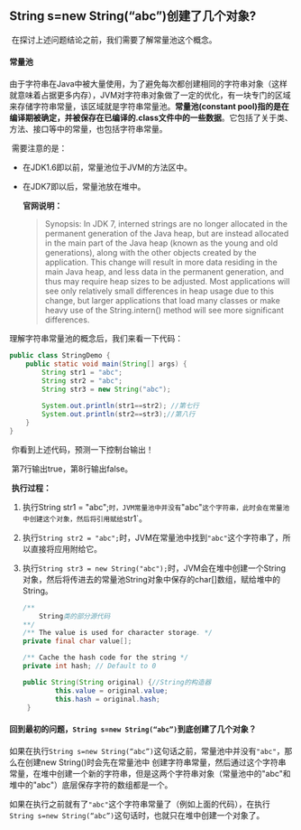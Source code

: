 ## **String s=new String(“abc”)创建了几个对象?** 

​	在探讨上述问题结论之前，我们需要了解常量池这个概念。

#### 常量池

​	由于字符串在Java中被大量使用，为了避免每次都创建相同的字符串对象（这样就意味着占据更多内存），JVM对字符串对象做了一定的优化，有一块专门的区域来存储字符串常量，该区域就是字符串常量池。**常量池(constant pool)指的是在编译期被确定，并被保存在已编译的.class文件中的一些数据**。它包括了关于类、方法、接口等中的常量，也包括字符串常量。 

​	需要注意的是：

- 在JDK1.6即以前，常量池位于JVM的方法区中。

- 在JDK7即以后，常量池放在堆中。

  **官网说明：**

  > Synopsis: In JDK 7, interned strings are no longer allocated in the permanent generation of the Java heap, but are instead allocated in the main part of the Java heap (known as the young and old generations), along with the other objects created by the application. This change will result in more data residing in the main Java heap, and less data in the permanent generation, and thus may require heap sizes to be adjusted. Most applications will see only relatively small differences in heap usage due to this change, but larger applications that load many classes or make heavy use of the String.intern() method will see more significant differences. 

理解字符串常量池的概念后，我们来看一下代码：

```java
public class StringDemo {
	public static void main(String[] args) {
		String str1 = "abc";
		String str2 = "abc";
		String str3 = new String("abc");
        
		System.out.println(str1==str2); //第七行
		System.out.println(str2==str3);//第八行
	}
}
```

​	你看到上述代码，预测一下控制台输出！

​	第7行输出true，第8行输出false。

​	**执行过程：**

 1. 执行String str1 = "abc";`时，JVM常量池中并没有`"abc"`这个字符串，此时会在常量池中创建这个对象，然后将引用赋给`str1`。

 2. 执行`String str2 = "abc";`时，JVM在常量池中找到`"abc"`这个字符串了，所以直接将应用附给它。

 3. 执行`String str3 = new String("abc");`时，JVM会在堆中创建一个String对象，然后将传进去的常量池String对象中保存的char[]数组，赋给堆中的String。

    ```java
    /**
    	String类的部分源代码
    **/
    /** The value is used for character storage. */
    private final char value[]; 
    
    /** Cache the hash code for the string */
    private int hash; // Default to 0
    
    public String(String original) {//String的构造器
            this.value = original.value;
            this.hash = original.hash;
     }
    ```

    

#### 回到最初的问题，`String s=new String(“abc”)`到底创建了几个对象？

​	如果在执行`String s=new String(“abc”)`这句话之前，常量池中并没有`"abc"`，那么在创建new String()时会先在常量池中 创建字符串常量，然后通过这个字符串常量，在堆中创建一个新的字符串，但是这两个字符串对象（常量池中的"abc"和堆中的"abc"）底层保存字符的数组都是一个。

​	如果在执行之前就有了`"abc"`这个字符串常量了（例如上面的代码），在执行`String s=new String(“abc”)`这句话时，也就只在堆中创建一个对象了。